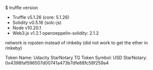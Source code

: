 $ truffle version
* Truffle v5.1.26 (core: 5.1.26)
* Solidity v0.5.16 (solc-js)
* Node v10.20.1
* Web3.js v1.2.1
openzeppelin-solidity: 2.1.2

network is ropsten instead of rinkeby (did not work to get the ether in rinkeby)

Token Name:   Udacity StarNotary TG
Token Symbol: USD
StarNotary: 0x4398faf596507d00741a473b7dfe88fc58f259a4
